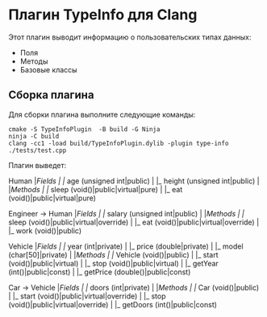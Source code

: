 Плагин TypeInfo для Clang
===========================

Этот плагин выводит информацию о пользовательских типах данных:
- Поля
- Методы
- Базовые классы

Сборка плагина
-------------

Для сборки плагина выполните следующие команды:

```
cmake -S TypeInfoPlugin  -B build -G Ninja
ninja -C build  
clang -cc1 -load build/TypeInfoPlugin.dylib -plugin type-info ./tests/test.cpp

```

Плагин выведет:

Human
|_Fields
| |_ age (unsigned int|public)
| |_ height (unsigned int|public)
|
|_Methods
| |_ sleep (void()|public|virtual|pure)
| |_ eat (void()|public|virtual|pure)

Engineer -> Human
|_Fields
| |_ salary (unsigned int|public)
|
|_Methods
| |_ sleep (void()|public|virtual|override)
| |_ eat (void()|public|virtual|override)
| |_ work (void()|public)

Vehicle
|_Fields
| |_ year (int|private)
| |_ price (double|private)
| |_ model (char[50]|private)
|
|_Methods
| |_ Vehicle (void()|public)
| |_ start (void()|public|virtual)
| |_ stop (void()|public|virtual)
| |_ getYear (int()|public|const)
| |_ getPrice (double()|public|const)

Car -> Vehicle
|_Fields
| |_ doors (int|private)
|
|_Methods
| |_ Car (void()|public)
| |_ start (void()|public|virtual|override)
| |_ stop (void()|public|virtual|override)
| |_ getDoors (int()|public|const)